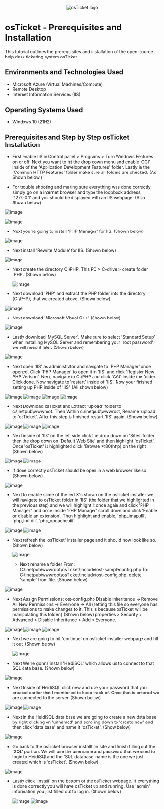 <p align="center">
<img src="https://i.imgur.com/Clzj7Xs.png" alt="osTicket logo"/>
</p>

<h1>osTicket - Prerequisites and Installation</h1>
This tutorial outlines the prerequisites and installation of the open-source help desk ticketing system osTicket.<br />

<h2>Environments and Technologies Used</h2>

- Microsoft Azure (Virtual Machines/Compute)
- Remote Desktop
- Internet Information Services (IIS)

<h2>Operating Systems Used </h2>

- Windows 10</b> (21H2)

<h2> Prerequisites and Step by Step osTicket Installation</h2>

- First enable IIS in Control panel > Programs > Turn Windows Features on or off. Next you want to hit the drop down menu and enable 'CGI' inside of the 'Application Development Features' folder. Lastly in the 'Common HTTP Features' folder make sure all folders are checked. (As Shown below.)

- For trouble shooting and making sure everything was done correctly, simply go on a internet browser and type the loopback address, '127.0.0.1' and you should be displayed with an IIS webpage. (Also Shown below)

![image](https://github.com/calebstreight/osticket-prereqs/assets/162412951/fe30a78b-4935-4cde-9b39-547a6d6347cf)

![image](https://github.com/calebstreight/osticket-prereqs/assets/162412951/5b216df6-a7c7-472f-b442-c1228553ba14)


- Next you're going to install 'PHP Manager' for IIS. (Shown below)

![image](https://github.com/calebstreight/osticket-prereqs/assets/162412951/5ed09a4c-3815-411f-a236-b8c0081d2fc3)


- Next install 'Rewrite Module' for IIS. (Shown below)

![image](https://github.com/calebstreight/osticket-prereqs/assets/162412951/81bf20db-ace5-40e8-8a3b-9d9a3d7b942a)


- Next create the directory C:\PHP. This PC > C-drive > create folder 'PHP'. (Shown below)

  ![image](https://github.com/calebstreight/osticket-prereqs/assets/162412951/be01bc79-d928-4c5e-a342-02e47c0e8f74)


- Next download 'PHP' and extract the PHP folder into the directory (C:\PHP), that we created above. (Shown below)

![image](https://github.com/calebstreight/osticket-prereqs/assets/162412951/49b4b6c7-ec24-411b-ba41-bb3744670737)

  
- Next download 'Microsoft Visual C++' (Shown below)

![image](https://github.com/calebstreight/osticket-prereqs/assets/162412951/43e08267-d484-4dd4-ad62-d900560df509)


- Lastly download 'MySQL Server'. Make sure to select 'Standard Setup' when installing MySQL Server and remembering your 'root password' we will need it later. (Shown below)

![image](https://github.com/calebstreight/osticket-prereqs/assets/162412951/f5e83c76-502b-47a1-9f18-9054b7f195b9)


 - Next open 'IIS' as administrator and navigate to 'PHP Manager' once opened. Click 'PHP Manager' to open it in 'IIS' and click 'Register New PHP Verison'. Next, navigate to C:\PHP and click 'CGI' inside the folder. Click done. Now navigate to 'restart' inside of 'IIS'. Now your finished setting up PHP inside of 'IIS'. (All shown below)

![image](https://github.com/calebstreight/osticket-prereqs/assets/162412951/cd6bb5f1-ed45-4d7f-801e-63894c7f5708)
![image](https://github.com/calebstreight/osticket-prereqs/assets/162412951/ac5f9089-b6ba-46f4-86c5-5ca49c92433c)
![image](https://github.com/calebstreight/osticket-prereqs/assets/162412951/a29e4011-672a-47ae-b665-c57423cf1931)
![image](https://github.com/calebstreight/osticket-prereqs/assets/162412951/c58f9b77-3c8c-4b76-9ecb-f45df3788f83)


- Next Download osTicket and Extract 'upload' folder to c:\inetpub\wwwroot. Then Within c:\inetpub\wwwroot, Rename 'upload' to 'osTicket'. After this step is finished restart 'IIS' again. (Shown below)

![image](https://github.com/calebstreight/osticket-prereqs/assets/162412951/fbb4da8a-91d3-42dd-a94d-548cf644ffff)
![image](https://github.com/calebstreight/osticket-prereqs/assets/162412951/73cf65a6-47ac-43b4-bc78-6308d6bf1212)
![image](https://github.com/calebstreight/osticket-prereqs/assets/162412951/cb450aee-f660-4e30-b369-c6dd1a319e9b)


- Next inside of 'IIS' on the left side click the drop down on 'Sites' folder then the drop down on 'Default Web Site' and then highlight 'osTicket'. Once 'osTicket' is highlighted click 'Browse *:80(http) on the right (Shown below)

![image](https://github.com/calebstreight/osticket-prereqs/assets/162412951/c6ea6930-f931-438a-9eab-ed9ad7d67ff7)
![image](https://github.com/calebstreight/osticket-prereqs/assets/162412951/68d03cb2-636e-406f-9b87-ccb61a783ac3)


- If done correctly osTicket should be open in a web browser like so (Shown below)

![image](https://github.com/calebstreight/osticket-prereqs/assets/162412951/0520a216-3b80-43f2-8473-32a1912256fd)


- Next to enable some of the red X's shown on the osTicket installer we will navigate to osTicket folder in 'IIS' (the folder that we highlighted in the previous step) and we will highlight it once again and click 'PHP Manager" and once inside 'PHP Manager' scroll down and click 'Enable or disable an extension'. Then highlight and enable, 'php_imap.dll', 'php_intl.dll', 'php_opcache.dll'. 

![image](https://github.com/calebstreight/osticket-prereqs/assets/162412951/e2c5ee7a-ad44-4452-a722-b9dca70adfbf)
![image](https://github.com/calebstreight/osticket-prereqs/assets/162412951/40dfd6ba-5f46-4343-8b77-3a7551e5930c)


- Next refresh the 'osTicket' installer page and it should now look like so.  (Shown below)

  ![image](https://github.com/calebstreight/osticket-prereqs/assets/162412951/3e279604-6bdc-426b-ba05-eab5f9c61913)


  - Next rename a folder From: C:\inetpub\wwwroot\osTicket\include\ost-sampleconfig.php
  To: C:\inetpub\wwwroot\osTicket\include\ost-config.php. delete 'sample' from file. (Shown below)

![image](https://github.com/calebstreight/osticket-prereqs/assets/162412951/cee26d96-2db1-4fb4-a678-5b507b82c05d)


- Next Assign Permissions: ost-config.php Disable inheritance -> Remove All
 New Permissions -> Everyone -> All (setting this file so everyone has permissions to make changes to it. This is because osTicket will be manipulating this folder.) (Shown below) properties > Security > Advanced > Disable Inheritance > Add > Everyone.

![image](https://github.com/calebstreight/osticket-prereqs/assets/162412951/95075f5d-cd5e-4468-bbbc-14cb78d63c72)
![image](https://github.com/calebstreight/osticket-prereqs/assets/162412951/0df4666a-1f04-4cac-9bef-34e9bb1f1589)
![image](https://github.com/calebstreight/osticket-prereqs/assets/162412951/6263630e-275e-48a3-8f2a-8c97d6f81ab3)


- Next we are going to hit 'continue' on osTicket installer webpage and fill it out. (Shown below)

  ![image](https://github.com/calebstreight/osticket-prereqs/assets/162412951/9698a775-f1d1-40f2-b39f-a78099663e52)


- Next We're gonna install 'HeidiSQL' which allows us to connect to that SQL data base. (Shown below)

![image](https://github.com/calebstreight/osticket-prereqs/assets/162412951/c4162211-f6c2-4c36-8748-51959dfd46df)


- Next Inside of HeidiSQL click new and use your password that you created earlier that I mentioned to keep track of. Once that is entered we are connected to the server. (Shown below) 

![image](https://github.com/calebstreight/osticket-prereqs/assets/162412951/ee5bdbf5-e076-4d5b-8b9f-28a9af75b22b)
![image](https://github.com/calebstreight/osticket-prereqs/assets/162412951/1da9d930-7558-4a1e-98a8-c0fabc337ba0)


- Next in the HeidiSQL data base we are going to create a new data base by right clicking on 'unnamed' and scrolling down to 'create new' and then click 'data base' and name it 'osTicket'. (Show below)

![image](https://github.com/calebstreight/osticket-prereqs/assets/162412951/d58e3a53-87d1-469e-86b6-4e243a8b4d64)


- Go back to the osTicket browser installtion site and finish filling out the 'SQL' portion. We will use the username and password that we used to login to HeidiSQl and the 'SQL database' name is the one we just created which is 'osTicket'. (Shown below)

![image](https://github.com/calebstreight/osticket-prereqs/assets/162412951/53b76d43-2a6f-46a4-b9f6-fe5aa9173d3d)


- Lastly click 'Install' on the bottom of the osTicket webpage. If everything is done correctly you will have osTicket up and running. Use 'admin' information you just filled out to log in. (Shown below)

  ![image](https://github.com/calebstreight/osticket-prereqs/assets/162412951/8c4cff7e-32a1-402d-ad3a-bf9e84b948ab)
  ![image](https://github.com/calebstreight/osticket-prereqs/assets/162412951/ea78cd93-0d40-4f2b-83a3-32807180d5b2)

